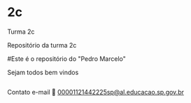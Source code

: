# 2c
Turma 2c

Repositório  da turma 2c

#Este é o repositório do "Pedro Marcelo"

Sejam todos bem vindos

![]()

Contato e-mail 📧 00001121442225sp@al.educacao.sp.gov.br
